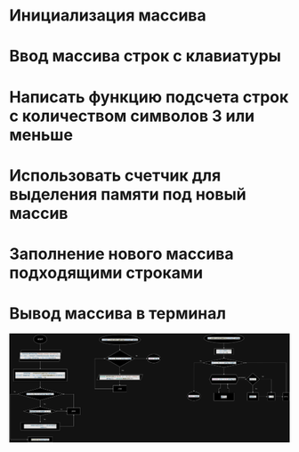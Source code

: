 # Инициализация массива


# Ввод массива строк с клавиатуры


# Написать функцию подсчета строк с количеством символов 3 или меньше


# Использовать счетчик для выделения памяти под новый массив


# Заполнение нового массива подходящими строками


# Вывод массива в терминал

![Image alt](BlockS.jpg)

